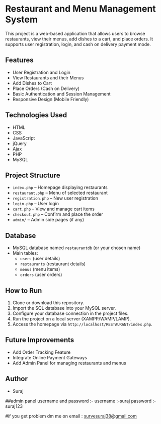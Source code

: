 # Restaurant and Menu Management System

This project is a web-based application that allows users to browse restaurants, view their menus, add dishes to a cart, and place orders. It supports user registration, login, and cash on delivery payment mode.

## Features

- User Registration and Login
- View Restaurants and their Menus
- Add Dishes to Cart
- Place Orders (Cash on Delivery)
- Basic Authentication and Session Management
- Responsive Design (Mobile Friendly)

## Technologies Used

- HTML
- CSS
- JavaScript
- jQuery
- Ajax
- PHP
- MySQL

## Project Structure

- `index.php` – Homepage displaying restaurants
- `restaurant.php` – Menu of selected restaurant
- `registration.php` – New user registration
- `login.php` – User login
- `cart.php` – View and manage cart items
- `checkout.php` – Confirm and place the order
- `admin/` – Admin side pages (if any)

## Database

- MySQL database named `restaurantdb` (or your chosen name)
- Main tables:
  - `users` (user details)
  - `restaurants` (restaurant details)
  - `menus` (menu items)
  - `orders` (user orders)

## How to Run

1. Clone or download this repository.
2. Import the SQL database into your MySQL server.
3. Configure your database connection in the project files.
4. Run the project on a local server (XAMPP/WAMP/LAMP).
5. Access the homepage via `http://localhost/RESTAURANT/index.php`.

## Future Improvements

- Add Order Tracking Feature
- Integrate Online Payment Gateways
- Add Admin Panel for managing restaurants and menus

## Author

- Suraj

##admin panel username and password :-
username :-suraj
password :-suraj123

#if you get problem dm me on email :
survesuraj38@gmail.com

